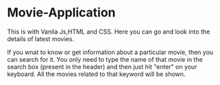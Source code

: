 # Movie-Application
This is with Vanila Js,HTML and CSS. Here you can go and look into the details of latest movies.

If you wnat to know or get information about a particular movie, then you can search for it.
You only need to type the name of that movie in the search box (present in the header) and then just hit "enter" on your keyboard. All the movies related to that keyword will be shown.
